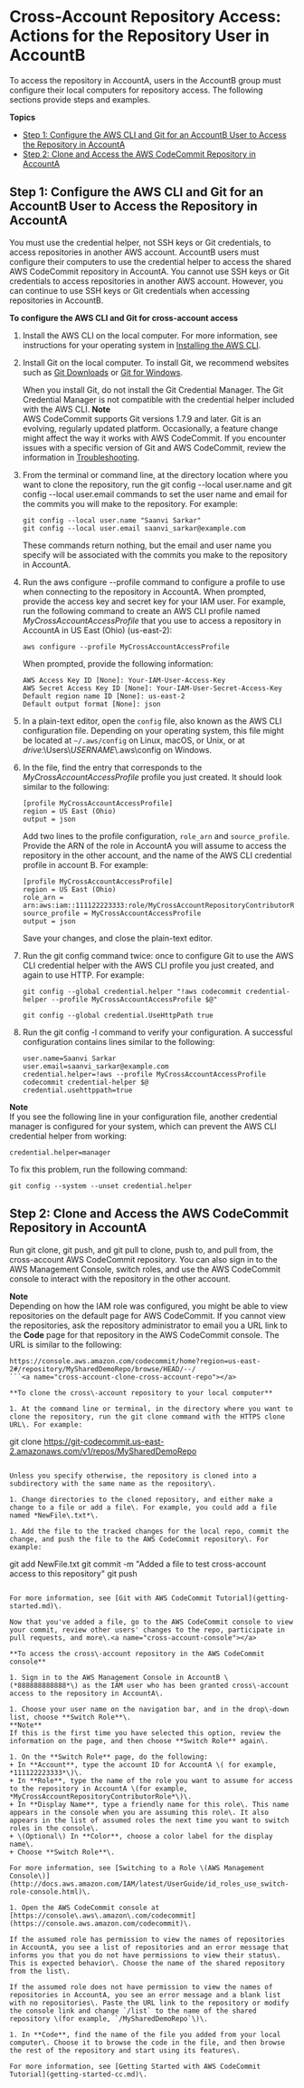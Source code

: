# Cross\-Account Repository Access: Actions for the Repository User in AccountB<a name="cross-account-user-b"></a>

To access the repository in AccountA, users in the AccountB group must configure their local computers for repository access\. The following sections provide steps and examples\.

**Topics**
+ [Step 1: Configure the AWS CLI and Git for an AccountB User to Access the Repository in AccountA](#cross-account-configure-credentials)
+ [Step 2: Clone and Access the AWS CodeCommit Repository in AccountA](#cross-account-clone-and-use)

## Step 1: Configure the AWS CLI and Git for an AccountB User to Access the Repository in AccountA<a name="cross-account-configure-credentials"></a>

You must use the credential helper, not SSH keys or Git credentials, to access repositories in another AWS account\. AccountB users must configure their computers to use the credential helper to access the shared AWS CodeCommit repository in AccountA\. You cannot use SSH keys or Git credentials to access repositories in another AWS account\. However, you can continue to use SSH keys or Git credentials when accessing repositories in AccountB\.<a name="cross-account-configure-cli-git"></a>

**To configure the AWS CLI and Git for cross\-account access**

1. Install the AWS CLI on the local computer\. For more information, see instructions for your operating system in [Installing the AWS CLI](http://docs.aws.amazon.com/cli/latest/userguide/installing.html)\.

1. Install Git on the local computer\. To install Git, we recommend websites such as [Git Downloads](http://git-scm.com/downloads) or [Git for Windows](http://msysgit.github.io/)\. 

   When you install Git, do not install the Git Credential Manager\. The Git Credential Manager is not compatible with the credential helper included with the AWS CLI\.
**Note**  
AWS CodeCommit supports Git versions 1\.7\.9 and later\. Git is an evolving, regularly updated platform\. Occasionally, a feature change might affect the way it works with AWS CodeCommit\. If you encounter issues with a specific version of Git and AWS CodeCommit, review the information in [Troubleshooting](troubleshooting.md)\.

1. From the terminal or command line, at the directory location where you want to clone the repository, run the git config \-\-local user\.name and git config \-\-local user\.email commands to set the user name and email for the commits you will make to the repository\. For example:

   ```
   git config --local user.name "Saanvi Sarkar"
   git config --local user.email saanvi_sarkar@example.com
   ```

   These commands return nothing, but the email and user name you specify will be associated with the commits you make to the repository in AccountA\.

1. Run the aws configure \-\-profile command to configure a profile to use when connecting to the repository in AccountA\. When prompted, provide the access key and secret key for your IAM user\. For example, run the following command to create an AWS CLI profile named *MyCrossAccountAccessProfile* that you use to access a repository in AccountA in US East \(Ohio\) \(us\-east\-2\):

   ```
   aws configure --profile MyCrossAccountAccessProfile
   ```

   When prompted, provide the following information:

   ```
   AWS Access Key ID [None]: Your-IAM-User-Access-Key
   AWS Secret Access Key ID [None]: Your-IAM-User-Secret-Access-Key
   Default region name ID [None]: us-east-2
   Default output format [None]: json
   ```

1. In a plain\-text editor, open the `config` file, also known as the AWS CLI configuration file\. Depending on your operating system, this file might be located at `~/.aws/config` on Linux, macOS, or Unix, or at *drive*:\\Users\\*USERNAME*\\\.aws\\config on Windows\. 

1. In the file, find the entry that corresponds to the *MyCrossAccountAccessProfile* profile you just created\. It should look similar to the following:

   ```
   [profile MyCrossAccountAccessProfile]
   region = US East (Ohio)
   output = json
   ```

   Add two lines to the profile configuration, `role_arn` and `source_profile`\. Provide the ARN of the role in AccountA you will assume to access the repository in the other account, and the name of the AWS CLI credential profile in account B\. For example:

   ```
   [profile MyCrossAccountAccessProfile]
   region = US East (Ohio)
   role_arn = arn:aws:iam::111122223333:role/MyCrossAccountRepositoryContributorRole
   source_profile = MyCrossAccountAccessProfile
   output = json
   ```

   Save your changes, and close the plain\-text editor\.

1. Run the git config command twice: once to configure Git to use the AWS CLI credential helper with the AWS CLI profile you just created, and again to use HTTP\. For example:

   ```
   git config --global credential.helper "!aws codecommit credential-helper --profile MyCrossAccountAccessProfile $@"
   ```

   ```
   git config --global credential.UseHttpPath true
   ```

1. Run the git config \-l command to verify your configuration\. A successful configuration contains lines similar to the following:

   ```
   user.name=Saanvi Sarkar
   user.email=saanvi_sarkar@example.com
   credential.helper=!aws --profile MyCrossAccountAccessProfile codecommit credential-helper $@
   credential.usehttppath=true
   ```
**Note**  
If you see the following line in your configuration file, another credential manager is configured for your system, which can prevent the AWS CLI credential helper from working:  

   ```
   credential.helper=manager
   ```
To fix this problem, run the following command:  

   ```
   git config --system --unset credential.helper
   ```

## Step 2: Clone and Access the AWS CodeCommit Repository in AccountA<a name="cross-account-clone-and-use"></a>

Run git clone, git push, and git pull to clone, push to, and pull from, the cross\-account AWS CodeCommit repository\. You can also sign in to the AWS Management Console, switch roles, and use the AWS CodeCommit console to interact with the repository in the other account\.

**Note**  
Depending on how the IAM role was configured, you might be able to view repositories on the default page for AWS CodeCommit\. If you cannot view the repositories, ask the repository administrator to email you a URL link to the **Code** page for that repository in the AWS CodeCommit console\. The URL is similar to the following:  

```
https://console.aws.amazon.com/codecommit/home?region=us-east-2#/repository/MySharedDemoRepo/browse/HEAD/--/
```<a name="cross-account-clone-cross-account-repo"></a>

**To clone the cross\-account repository to your local computer**

1. At the command line or terminal, in the directory where you want to clone the repository, run the git clone command with the HTTPS clone URL\. For example:

   ```
   git clone https://git-codecommit.us-east-2.amazonaws.com/v1/repos/MySharedDemoRepo
   ```

   Unless you specify otherwise, the repository is cloned into a subdirectory with the same name as the repository\.

1. Change directories to the cloned repository, and either make a change to a file or add a file\. For example, you could add a file named *NewFile\.txt*\.

1. Add the file to the tracked changes for the local repo, commit the change, and push the file to the AWS CodeCommit repository\. For example:

   ```
   git add NewFile.txt
   git commit -m "Added a file to test cross-account access to this repository"
   git push
   ```

   For more information, see [Git with AWS CodeCommit Tutorial](getting-started.md)\.

Now that you've added a file, go to the AWS CodeCommit console to view your commit, review other users' changes to the repo, participate in pull requests, and more\.<a name="cross-account-console"></a>

**To access the cross\-account repository in the AWS CodeCommit console**

1. Sign in to the AWS Management Console in AccountB \(*888888888888*\) as the IAM user who has been granted cross\-account access to the repository in AccountA\.

1. Choose your user name on the navigation bar, and in the drop\-down list, choose **Switch Role**\. 
**Note**  
If this is the first time you have selected this option, review the information on the page, and then choose **Switch Role** again\.

1. On the **Switch Role** page, do the following:
   + In **Account**, type the account ID for AccountA \( for example, *111122223333*\)\. 
   + In **Role**, type the name of the role you want to assume for access to the repository in AccountA \(for example, *MyCrossAccountRepositoryContributorRole*\)\.
   + In **Display Name**, type a friendly name for this role\. This name appears in the console when you are assuming this role\. It also appears in the list of assumed roles the next time you want to switch roles in the console\.
   + \(Optional\) In **Color**, choose a color label for the display name\.
   + Choose **Switch Role**\.

   For more information, see [Switching to a Role \(AWS Management Console\)](http://docs.aws.amazon.com/IAM/latest/UserGuide/id_roles_use_switch-role-console.html)\.

1. Open the AWS CodeCommit console at [https://console\.aws\.amazon\.com/codecommit](https://console.aws.amazon.com/codecommit)\.

   If the assumed role has permission to view the names of repositories in AccountA, you see a list of repositories and an error message that informs you that you do not have permissions to view their status\. This is expected behavior\. Choose the name of the shared repository from the list\.

   If the assumed role does not have permission to view the names of repositories in AccountA, you see an error message and a blank list with no repositories\. Paste the URL link to the repository or modify the console link and change `/list` to the name of the shared repository \(for example, `/MySharedDemoRepo`\)\.

1. In **Code**, find the name of the file you added from your local computer\. Choose it to browse the code in the file, and then browse the rest of the repository and start using its features\. 

   For more information, see [Getting Started with AWS CodeCommit Tutorial](getting-started-cc.md)\.
